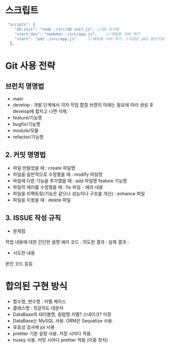 # 스크립트

```javascript
 "scripts": {
    "db:init": "node ./src/db-init.js", //db 초기화
    "start:dev": "nodemon ./src/app.js",    //개발용 서버 켜기
    "start": "pm2 ./src/app.js"     //배포용 서버 켜기. (지금은 pm2 없으므로 안먹힘)
  },
```

# Git 사용 전략

## 브런치 명명법

- main
- develop : 개발 단계에서 각자 작업 합칠 브랜치
  아래는 필요에 따라 생성 후 develop에 합치고 나면 삭제.
- feature/기능명
- bugfix/기능명
- module/모듈
- refactor/기능명

## 2. 커밋 명명법

- 파일 만들었을 때 : create 파일명
- 파일을 일반적으로 수정했을 때 : modify 파일명
- 파일에 다른 기능을 추가했을 때 : add 파일명 feature 기능명
- 파일의 에러를 수정했을 때 : fix 파일 - 에러 내용
- 파일을 리팩토링(기능은 같으나 성능이나 구조를 개선) : enhance 파일
- 파일을 지웠을 때 : delete 파일

## 3. ISSUE 작성 규칙

- 문제점

작업 내용에 대한 간단한 설명
에러 코드 :
의도한 결과 :
실제 결과 :

- 시도한 내용

본인 코드 등등

# 합의된 구현 방식

- 함수명, 변수명 : 카멜 케이스
- 클래스명 : 첫글자도 대문자
- DataBase의 테이블명, 컬럼명 카멜? 스네이크? 미정
- DataBase는 MySQL 사용. ORM은 Sequelize 사용.
- 유효성 검사에 joi 사용
- prettier 기본 설정 사용. 저장 시마다 적용.
- husky 사용. 커밋 시마다 prettier 적용 (이중 장치)
